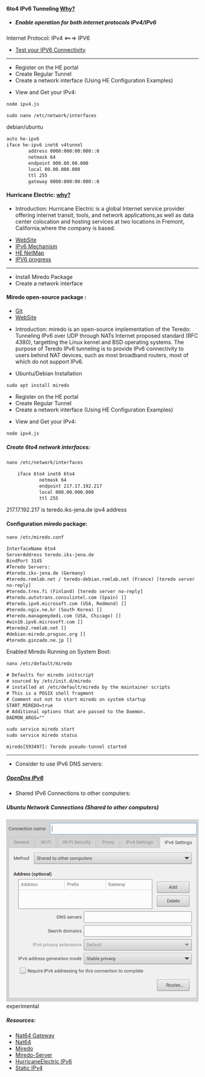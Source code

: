 #### 6to4 IPv6 Tunneling [Why?](https://www.internetsociety.org/resources/deploy360/2013/ipv6-address-planning-guidelines-for-ipv6-address-allocation/)

* ##### Enable operation for both internet protocols IPv4/IPv6 
Internet Protocol: IPv4 <===> IPV6
* [Test your IPV6 Connectivity](https://test-ipv6.com/)

---

* Register on the HE portal
* Create Regular Tunnel
* Create a network interface (Using HE Configuration Examples)

- View and Get your IPv4:
```
node ipv4.js
```

```
sudo nano /etc/network/interfaces
```
debian/ubuntu
```
auto he-ipv6
iface he-ipv6 inet6 v4tunnel
        address 0000:000:00:000::0
        netmask 64
        endpoint 000.00.00.000
        local 00.00.000.000
        ttl 255
        gateway 0000:000:00:000::0
```
#### Hurricane Electric: [why?](https://ipv6.he.net/statistics/)
- Introduction:
Hurricane Electric is a global Internet service provider offering internet transit, tools, and network applications,as well as data center colocation and hosting services at two locations in Fremont, California,where the company is based.
* [WebSite](http://he.net/)
* [IPv6 Mechanism](https://en.wikipedia.org/wiki/IPv6_transition_mechanism)
* [HE NetMap](http://he.net/HurricaneElectricNetworkMap.pdf)
* [IPV6 progress ](https://bgp.he.net/ipv6-progress-report.cgi)
---

* Install Miredo Package
* Create a network interface

#### Miredo open-source package :
* [Git](https://github.com/wosk/miredo)
* [WebSite](https://www.remlab.net/miredo/)

- Introduction:
miredo is an open-source implementation of the Teredo: Tunneling IPv6 over UDP through NATs Internet proposed standard (RFC 4380), targetting the Linux kernel and BSD operating systems. The purpose of Teredo IPv6 tunneling is to provide IPv6 connectivity to users behind NAT devices, such as most broadband routers, most of which do not support IPv6. 

* Ubuntu/Debian Installation
```
sudo apt install miredo 
``` 

* Register on the HE portal
* Create Regular Tunnel
* Create a network interface (Using HE Configuration Examples)

- View and Get your IPv4:
```
node ipv4.js
```

##### Create 6to4 network interfaces:
```
nano /etc/network/interfaces
```

```  auto 6to4
    iface 6to4 inet6 6to4
            netmask 64
            endpoint 217.17.192.217
            local 000.00.000.000
            ttl 255
```
217.17.192.217 is teredo.iks-jena.de ipv4 address

#### Configuration miredo package:
```
nano /etc/miredo.conf
```

```
InterfaceName 6to4
ServerAddress teredo.iks-jena.de
BindPort 3145
#Teredo Servers:
#teredo.iks-jena.de (Germany)
#teredo.remlab.net / teredo-debian.remlab.net (France) [teredo server no-reply]
#teredo.trex.fi (Finland) [teredo server no-reply]
#teredo.autotrans.consulintel.com (Spain) []
#teredo.ipv6.microsoft.com (USA, Redmond) []
#teredo.ngix.ne.kr (South Korea) []
#teredo.managemydedi.com (USA, Chicago) []
#win10.ipv6.microsoft.com []
#teredo2.remlab.net []
#debian-miredo.progsoc.org []
#teredo.ginzado.ne.jp []
```

Enabled Miredo Running on System Boot:
```
nano /etc/default/miredo
```

```
# Defaults for miredo initscript
# sourced by /etc/init.d/miredo
# installed at /etc/default/miredo by the maintainer scripts
# This is a POSIX shell fragment
# Comment out not to start miredo on system startup
START_MIREDO=true
# Additional options that are passed to the Daemon.
DAEMON_ARGS=""
```

```
sudo service miredo start
sudo service miredo status
```
```
miredo[593497]: Teredo pseudo-tunnel started
```
---

* Consider to use IPv6 DNS servers:
##### [OpenDns IPv6](https://www.opendns.com/about/innovations/ipv6/)

* Shared IPv6 Connections to other computers:
##### Ubuntu Network Connections (Shared to other computers)
![IPv6](https://github.com/universalbit-dev/HArmadillium/blob/main/docs/assets/images/experimental_ipv6_shared_to_others_computers.png "ipv6")
experimental


##### Resources:
* [Nat64 Gateway](https://nat64.net/public-providers)
* [Nat64](https://nat64.net/)
* [Miredo](https://www.systutorials.com/docs/linux/man/5-miredo.conf/)
* [Miredo-Server](https://www.systutorials.com/docs/linux/man/8-miredo-server/)
* [HurricaneElectric IPv6](https://www.tunnelbroker.net/)
* [Static IPv4](https://www.cyberciti.biz/faq/add-configure-set-up-static-ip-address-)
